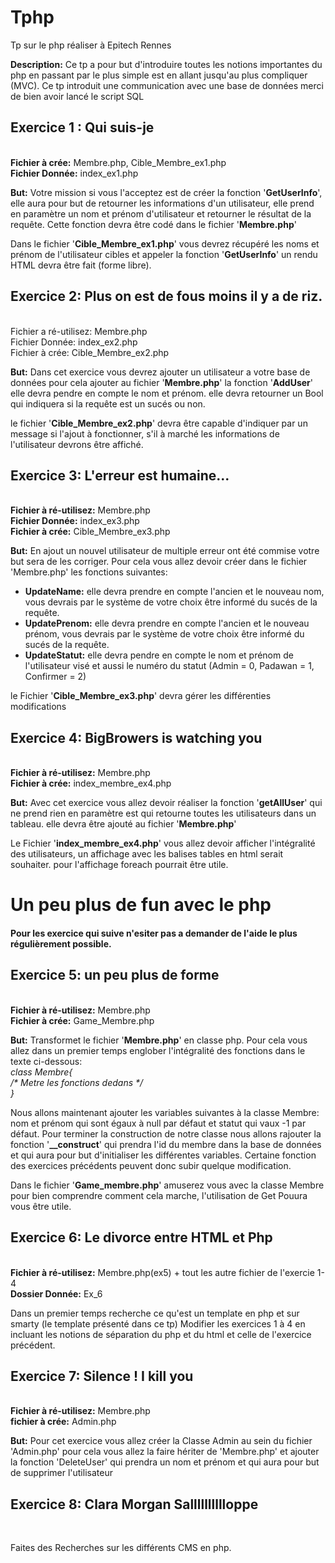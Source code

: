 # Tphp
Tp sur le php réaliser à Epitech Rennes 

<strong>Description:</strong> Ce tp a pour but d'introduire toutes les notions importantes du php en passant par le plus simple est en allant jusqu'au plus compliquer (MVC). Ce tp introduit une communication avec une base de données merci de bien avoir lancé le script SQL

<h2>Exercice 1 : Qui suis-je</h2><br/>
<strong>Fichier à crée:</strong> Membre.php, Cible_Membre_ex1.php<br/>
<strong>Fichier Donnée:</strong> index_ex1.php

<strong>But:</strong> Votre mission si vous l'acceptez est de créer la fonction '<strong>GetUserInfo</strong>', elle aura pour but de retourner les informations d'un utilisateur, elle prend en paramètre un nom et prénom d'utilisateur et retourner le résultat de la requête. Cette fonction devra être codé dans le fichier '<strong>Membre.php</strong>'

Dans le fichier '<strong>Cible_Membre_ex1.php</strong>' vous devrez récupéré les noms et prénom de l'utilisateur cibles et appeler la fonction '<strong>GetUserInfo</strong>' un rendu HTML devra être fait (forme libre).

<h2>Exercice 2: Plus on est de fous moins il y a de riz.</h2><br/>
</strong>Fichier a ré-utilisez:</stron> Membre.php<br/>
</strong>Fichier Donnée:</stron> index_ex2.php<br/>
</strong>Fichier à crée:</stron> Cible_Membre_ex2.php<br/>

<strong>But:</strong> Dans cet exercice vous devrez ajouter un utilisateur a votre base de données pour cela ajouter au fichier '<strong>Membre.php</strong>'  la fonction '<strong>AddUser</strong>' elle devra pendre en compte le nom et prénom. elle devra retourner un Bool qui indiquera si la requête est un sucés ou non.

le fichier '<strong>Cible_Membre_ex2.php</strong>' devra être capable d'indiquer par un message si l'ajout à fonctionner, s'il à marché les informations de l'utilisateur devrons être affiché.

<h2>Exercice 3: L'erreur est humaine...</h2><br/>
<strong>Fichier à ré-utilisez:</strong> Membre.php<br/>
<strong>Fichier Donnée:</strong> index_ex3.php<br/>
<strong>Fichier à crée:</strong> Cible_Membre_ex3.php<br/>

<strong>But:</strong> En ajout un nouvel utilisateur de multiple erreur ont été commise votre but sera de les corriger. Pour cela vous allez devoir créer dans le fichier 'Membre.php' les fonctions suivantes:
 - <strong>UpdateName:</strong> elle devra prendre en compte l'ancien et le nouveau nom, vous devrais par le système de votre choix être informé du sucés de la requête. 
 - <strong>UpdatePrenom:</strong> elle devra prendre en compte l'ancien et le nouveau prénom, vous devrais par le système de votre choix être informé du sucés de la requête. 
 - <strong>UpdateStatut:</strong> elle devra pendre en compte le nom et prénom de l'utilisateur visé et aussi le numéro du statut (Admin = 0, Padawan = 1, Confirmer = 2)

le Fichier '<strong>Cible_Membre_ex3.php</strong>' devra gérer les différenties modifications

<h2>Exercice 4: BigBrowers is watching you</h2><br/>
<strong>Fichier à ré-utilisez:</strong> Membre.php<br/>
<strong>Fichier à crée:</strong> index_membre_ex4.php<br/>

<strong>But:</strong> Avec cet exercice vous allez devoir réaliser la fonction '<strong>getAllUser</strong>' qui ne prend rien en paramètre est qui retourne toutes les utilisateurs dans un tableau. elle devra être ajouté au fichier '<strong>Membre.php</strong>'

Le Fichier '<strong>index_membre_ex4.php</strong>' vous allez devoir afficher l'intégralité des utilisateurs, un affichage avec les balises tables en html serait souhaiter. pour l'affichage foreach pourrait être utile.

<h1>Un peu plus de fun avec le php</h1>

<h4>Pour les exercice qui suive n'esiter pas a demander de l'aide le plus régulièrement possible.</h4>


<h2>Exercice 5: un peu plus de forme</h2><br/>
<strong>Fichier à ré-utilisez:</strong> Membre.php<br/>
<strong>Fichier à crée:</strong> Game_Membre.php<br/>

<strong>But:</strong> Transformet le fichier '<strong>Membre.php</strong>'  en classe php. Pour cela vous allez dans un premier temps englober l'intégralité des fonctions dans le texte ci-dessous:<br/>
<em>class Membre{<br/>/* Metre les fonctions dedans */<br/>}<br/></em>

Nous allons maintenant ajouter les variables suivantes à la classe Membre: nom et prénom qui sont égaux à null par défaut et statut qui vaux -1 par défaut. Pour terminer la construction de notre classe nous allons rajouter la fonction '<strong>__construct</strong>' qui prendra l'id du membre dans la base de données et qui aura pour but d'initialiser les différentes variables. Certaine fonction des exercices précédents peuvent donc subir quelque modification.

Dans le fichier '<strong>Game_membre.php</strong>' amuserez vous avec la classe Membre pour bien comprendre comment cela marche, l'utilisation de Get Pouura vous être utile.

<h2>Exercice 6: Le divorce entre HTML et Php</h2><br/>
<strong>Fichier à ré-utilisez:</strong> Membre.php(ex5) + tout les autre fichier de l'exercie 1-4<br/>
<strong>Dossier Donnée:</strong> Ex_6<br/>

Dans un premier temps  recherche ce qu'est un template en php et sur smarty (le template présenté dans ce tp) Modifier les exercices 1 à 4 en incluant les notions de séparation du php et du html et celle de l'exercice précédent.

<h2>Exercice 7: Silence ! I kill you</h2><br/>
<strong>Fichier à ré-utilisez:</strong> Membre.php</br>
<strong>fichier à crée:</strong> Admin.php</br>

<strong>But:</strong> Pour cet exercice vous allez créer la Classe Admin au sein du fichier 'Admin.php' pour cela vous allez la faire hériter de 'Membre.php' et ajouter la fonction 'DeleteUser' qui prendra un nom et prénom et qui aura pour but de supprimer l'utilisateur
<h2>Exercice 8: Clara Morgan Salllllllllloppe</h2><br/>

Faites des Recherches sur les différents CMS en php.

